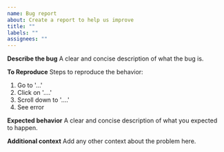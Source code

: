 ```yaml
---
name: Bug report
about: Create a report to help us improve
title: ""
labels: ""
assignees: ""
---
```


**Describe the bug**
A clear and concise description of what the bug is.

**To Reproduce**
Steps to reproduce the behavior:

1. Go to '...'
2. Click on '....'
3. Scroll down to '....'
4. See error

**Expected behavior**
A clear and concise description of what you expected to happen.

<!-- Uncomment what is required -->

<!--
**Screenshots**
If applicable, add screenshots to help explain your problem.
-->

<!--
**Desktop (please complete the following information):**
 - OS: [e.g. iOS]
 - Browser [e.g. chrome, safari]
 - Version [e.g. 22]
-->
<!--
**Smartphone (please complete the following information):**
 - Device: [e.g. iPhone6]
 - OS: [e.g. iOS8.1]
 - Browser [e.g. stock browser, safari]
 - Version [e.g. 22]
-->

**Additional context**
Add any other context about the problem here.
